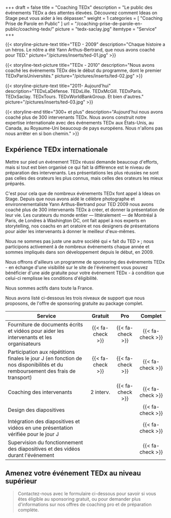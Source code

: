 +++
draft		= false
title		= "Coaching TEDx"
description	= "Le public des événements TEDx a des attentes élevées. Découvrez comment Ideas on Stage peut vous aider à les dépasser."
weight		= 1
categories	= [ "Coaching Prise de Parole en Public" ]
url 			= "/coaching-prise-de-parole-en-public/coaching-tedx/"
picture		= "tedx-saclay.jpg"
itemtype	= "Service"
+++

{{< storyline-picture-text title="TED - 2009" description="Chaque histoire a un héros. Le nôtre a été Yann Arthus-Bertrand, que nous avons coaché pour TED." picture="/pictures/inserts/ted-01.jpg" >}}

{{< storyline-text-picture title="TEDx - 2010" description="Nous avons coaché les événements TEDx dès le début du programme, dont le premier TEDxParisUniversités." picture="/pictures/inserts/ted-02.jpg" >}}

{{< storyline-picture-text title="2011- Aujourd'hui" description="TEDxLaDéfense. TEDxLille. TEDxMcGill. TEDxParis. TEDxSaclay. TEDxTours. TEDxWorldBankGroup. Et bien d'autres." picture="/pictures/inserts/ted-03.jpg" >}}

{{< storyline-end title="300+ et plus" description="Aujourd'hui nous avons coaché plus de 300 intervenants TEDx. Nous avons construit notre expertise internationale avec des événements TEDx aux États-Unis, au Canada, au Royaume-Uni beaucoup de pays européens. Nous n'allons pas nous arrêter en si bon chemin." >}}

## Expérience TEDx internationale
Mettre sur pied un événement TEDx réussi demande beaucoup d'efforts, mais si  tout est bien organisé ce qui fait la différence est le niveau de préparation des intervenants. Les présentations les plus réussies ne sont pas celles des orateurs les plus connus, mais celles des orateurs les mieux préparés.

C'est pour cela que de nombreux événements TEDx font appel à Ideas on Stage. Depuis que nous avons aidé le célèbre photographe et environnementaliste Yann Arthus-Bertrand pour TED 2009 nous avons coaché plus de 300 intervenants TEDx à créer, et donner la présentation de leur vie. Les curateurs du monde entier — littéralement — de Montréal à Paris, de Londres à Washington DC, ont fait appel à nos experts en storytelling, nos coachs en art oratoire et nos designers de présentations pour aider les intervenants à donner le meilleur d'eux-mêmes.

Nous ne sommes pas juste une autre société qui « fait du TED » ; nous participons activement à de nombreux événements chaque année et sommes impliqués dans son développement depuis le début, en 2009.

Nous offrons d'ailleurs un programme de sponsoring des événements TEDx - en échange d'une visibilité sur le site de l'événement vous pouvez bénéficier d'une aide gratuite pour votre événement TEDx - à condition que celui-ci remplisse les conditions d'éligibilité.

Nous sommes actifs dans toute la France.

Nous avons listé ci-dessous les trois niveaux de support que nous proposons, de l'offre de sponsoring gratuite au package complet.

| Service        | Gratuit | Pro  | Complet |
| -------------- |:----:|:----:|:----:|
| Fourniture de documents écrits et vidéos pour aider les intervenants et les organisateurs | {{< fa-check >}}  | {{< fa-check >}} | {{< fa-check >}} |
| Participation aux répétitions finales le jour J (en fonction de nos disponibilités et du remboursement des frais de transport) | {{< fa-check >}}  | {{< fa-check >}}  | {{< fa-check >}} |
| Coaching des intervenants | 2 interv. | {{< fa-check >}} | {{< fa-check >}} |
| Design des diapositives |     |     | {{< fa-check >}} |
| Intégration des diapositives et vidéos en une présentation vérifiée pour le jour J |     |     | {{< fa-check >}} |
| Supervision du fonctionnement des diapositives et des vidéos durant l'événement |     |     | {{< fa-check >}} |

## Amenez votre événement TEDx au niveau supérieur

> Contactez-nous avec le formulaire ci-dessous pour savoir si vous êtes éligible au sponsoring gratuit, ou pour demander plus d'informations sur nos offres de coaching pro et de préparation complète. 
